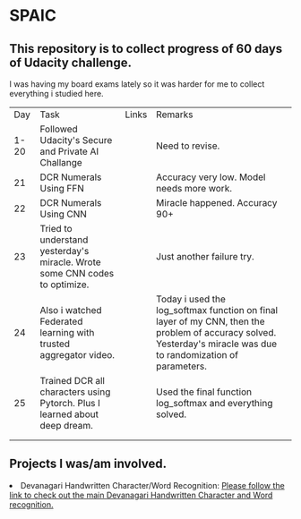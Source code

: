 # SPAIC
<h2> This repository is to collect progress of 60 days of Udacity challenge. </h2>
I was having my board exams lately so it was harder for me to collect everything i studied here. 
<table>
 <tr> 
  <td>Day</td>
  <td>Task</td>
  <td>Links</td>
  <td> Remarks<td>
 </tr>
 <tr>
  <td>1-20</td>
  <td>Followed Udacity's Secure and Private AI Challange</td>
  <td></td>
  <td> Need to revise. </td>
 </tr>
 <tr>
  <td> 21</td>
  <td> DCR Numerals Using FFN</td>
  <td></td>
  <td>Accuracy very low. Model needs more work.</td>
 </tr>
 <tr>
  <td> 22</td>
  <td>DCR Numerals Using CNN</td>
  <td></td>
  <td> Miracle happened. Accuracy 90+</td>
  </tr>
 <tr>
  <td>23</td>
  <td>Tried to understand yesterday's miracle. Wrote some CNN codes to optimize.</td>
  <td></td>
  <td>Just another failure try.</td>
 </tr>
 <tr>
   <td>24</td>
   <td> Also i watched Federated learning with trusted aggregator video.</td>
   <td></td>
   <td>Today i used the log_softmax function on final layer of my CNN, then the problem of accuracy solved. Yesterday's miracle was due to randomization of parameters.</td>
 </tr>
 
 <tr>
  <td>25</td>
  <td>Trained DCR all characters using Pytorch. Plus I learned about deep dream.</td>
  <td></td>
  <td>Used the final function log_softmax and everything solved.</td>
 </tr>
 <tr>
  <td></td>
  <td></td>
  <td></td>
  <td></td>
 </tr>
 <tr>
  <td></td>
  <td></td>
  <td></td>
  <td></td>
 </tr>
 
 
</table>
<h2> Projects I was/am involved. </h2>
<li> Devanagari Handwritten Character/Word Recognition: <a href = "https://github.com/q-viper/Devanagari-Character-Word-Recognition">Please follow the link to check out the main Devanagari Handwritten Character and Word recognition. </a>
   </li>




